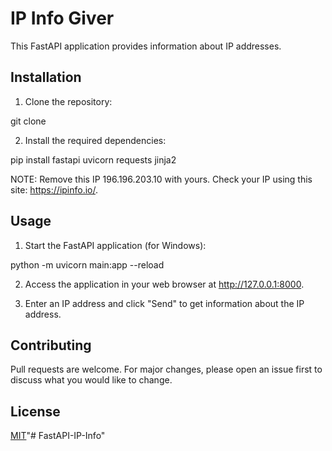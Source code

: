 # IP Info Giver

This FastAPI application provides information about IP addresses.

## Installation

1. Clone the repository:

git clone <repository-url>

2. Install the required dependencies:

pip install fastapi uvicorn requests jinja2

NOTE: Remove this IP 196.196.203.10 with yours. Check your IP using this site: https://ipinfo.io/.

## Usage

1. Start the FastAPI application (for Windows):

python -m uvicorn main:app --reload

2. Access the application in your web browser at http://127.0.0.1:8000.

3. Enter an IP address and click "Send" to get information about the IP address.

## Contributing

Pull requests are welcome. For major changes, please open an issue first to discuss what you would like to change.

## License

[MIT](LICENSE)"# FastAPI-IP-Info" 
